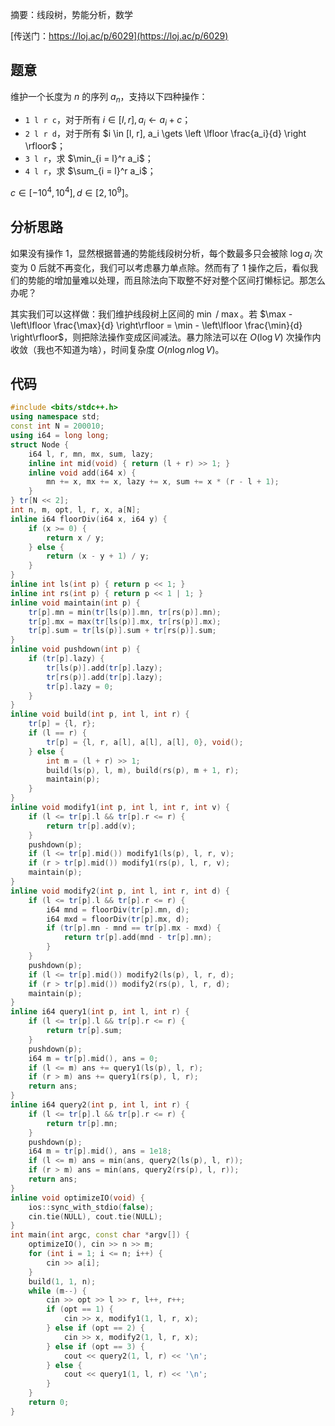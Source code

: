 摘要：线段树，势能分析，数学

[传送门：https://loj.ac/p/6029](https://loj.ac/p/6029)

## 题意

维护一个长度为 $n$ 的序列 $a_n$，支持以下四种操作：

- `1 l r c`，对于所有 $i \in [l, r], a_i \gets a_i + c$；
- `2 l r d`，对于所有 $i \in [l, r], a_i \gets \left \lfloor \frac{a_i}{d} \right \rfloor$；
- `3 l r`，求 $\min_{i = l}^r a_i$；
- `4 l r`，求 $\sum_{i = l}^r a_i$；

$c \in [-10^4, 10^4], d \in [2, 10^9]$。

## 分析思路

如果没有操作 $1$，显然根据普通的势能线段树分析，每个数最多只会被除 $\log a_i$ 次变为 $0$ 后就不再变化，我们可以考虑暴力单点除。然而有了 $1$ 操作之后，看似我们的势能的增加量难以处理，而且除法向下取整不好对整个区间打懒标记。那怎么办呢？

其实我们可以这样做：我们维护线段树上区间的 $\min$ / $\max$。若 $\max - \left\lfloor \frac{\max}{d} \right\rfloor = \min - \left\lfloor \frac{\min}{d} \right\rfloor$，则把除法操作变成区间减法。暴力除法可以在 $O(\log V)$ 次操作内收敛（我也不知道为啥），时间复杂度 $O(n \log n \log V)$。

## 代码

```cpp
#include <bits/stdc++.h>
using namespace std;
const int N = 200010;
using i64 = long long;
struct Node {
    i64 l, r, mn, mx, sum, lazy;
    inline int mid(void) { return (l + r) >> 1; }
    inline void add(i64 x) {
        mn += x, mx += x, lazy += x, sum += x * (r - l + 1);
    }
} tr[N << 2];
int n, m, opt, l, r, x, a[N];
inline i64 floorDiv(i64 x, i64 y) {
    if (x >= 0) {
        return x / y;
    } else {
        return (x - y + 1) / y;
    }
}
inline int ls(int p) { return p << 1; }
inline int rs(int p) { return p << 1 | 1; }
inline void maintain(int p) {
    tr[p].mn = min(tr[ls(p)].mn, tr[rs(p)].mn);
    tr[p].mx = max(tr[ls(p)].mx, tr[rs(p)].mx);
    tr[p].sum = tr[ls(p)].sum + tr[rs(p)].sum;
}
inline void pushdown(int p) {
    if (tr[p].lazy) {
        tr[ls(p)].add(tr[p].lazy);
        tr[rs(p)].add(tr[p].lazy);
        tr[p].lazy = 0;
    }
}
inline void build(int p, int l, int r) {
    tr[p] = {l, r};
    if (l == r) {
        tr[p] = {l, r, a[l], a[l], a[l], 0}, void();
    } else {
        int m = (l + r) >> 1;
        build(ls(p), l, m), build(rs(p), m + 1, r);
        maintain(p);
    }
}
inline void modify1(int p, int l, int r, int v) {
    if (l <= tr[p].l && tr[p].r <= r) {
        return tr[p].add(v);
    }
    pushdown(p);
    if (l <= tr[p].mid()) modify1(ls(p), l, r, v);
    if (r > tr[p].mid()) modify1(rs(p), l, r, v);
    maintain(p);
}
inline void modify2(int p, int l, int r, int d) {
    if (l <= tr[p].l && tr[p].r <= r) {
        i64 mnd = floorDiv(tr[p].mn, d);
        i64 mxd = floorDiv(tr[p].mx, d);
        if (tr[p].mn - mnd == tr[p].mx - mxd) {
            return tr[p].add(mnd - tr[p].mn);
        }
    }
    pushdown(p);
    if (l <= tr[p].mid()) modify2(ls(p), l, r, d);
    if (r > tr[p].mid()) modify2(rs(p), l, r, d);
    maintain(p);
}
inline i64 query1(int p, int l, int r) {
    if (l <= tr[p].l && tr[p].r <= r) {
        return tr[p].sum;
    }
    pushdown(p);
    i64 m = tr[p].mid(), ans = 0;
    if (l <= m) ans += query1(ls(p), l, r);
    if (r > m) ans += query1(rs(p), l, r);
    return ans;
}
inline i64 query2(int p, int l, int r) {
    if (l <= tr[p].l && tr[p].r <= r) {
        return tr[p].mn;
    }
    pushdown(p);
    i64 m = tr[p].mid(), ans = 1e18;
    if (l <= m) ans = min(ans, query2(ls(p), l, r));
    if (r > m) ans = min(ans, query2(rs(p), l, r));
    return ans;
}
inline void optimizeIO(void) {
    ios::sync_with_stdio(false);
    cin.tie(NULL), cout.tie(NULL);
}
int main(int argc, const char *argv[]) {
    optimizeIO(), cin >> n >> m;
    for (int i = 1; i <= n; i++) {
        cin >> a[i];
    }
    build(1, 1, n);
    while (m--) {
        cin >> opt >> l >> r, l++, r++;
        if (opt == 1) {
            cin >> x, modify1(1, l, r, x);
        } else if (opt == 2) {
            cin >> x, modify2(1, l, r, x);
        } else if (opt == 3) {
            cout << query2(1, l, r) << '\n';
        } else {
            cout << query1(1, l, r) << '\n';
        }
    }
    return 0;
}
```

